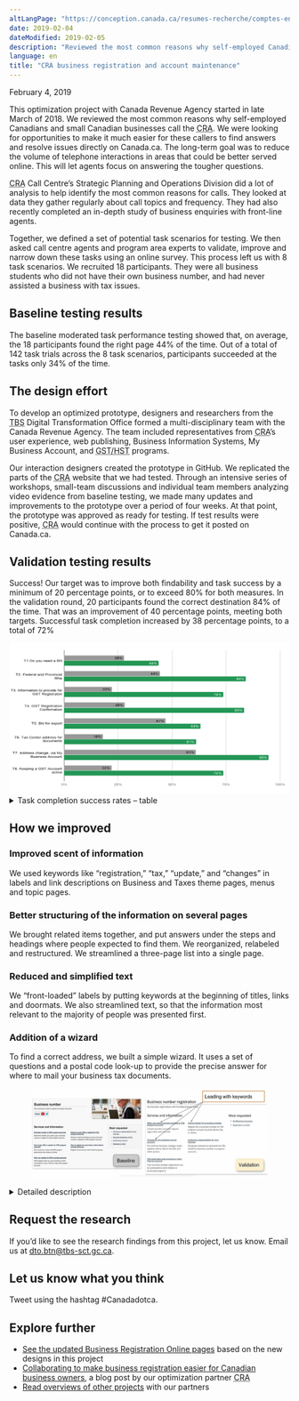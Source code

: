 ```yaml
---
altLangPage: "https://conception.canada.ca/resumes-recherche/comptes-entreprises-resume-recherche.html"
date: 2019-02-04
dateModified: 2019-02-05
description: "Reviewed the most common reasons why self-employed Canadians and small Canadian businesses call the Canada Revenue Agency."
language: en
title: "CRA business registration and account maintenance"
---
```

<p class="post-meta">February 4, 2019</p>
<p>This optimization project with Canada Revenue Agency started in late March of 2018. We reviewed the most common reasons why self-employed Canadians and small Canadian businesses call the <abbr title="Canada Revenue Agency">CRA</abbr>. We were looking for opportunities to make it much easier for these callers to find answers and resolve issues directly on Canada.ca. The long-term goal was to reduce the volume of telephone interactions in areas that could be better served online. This will let agents focus on answering the tougher questions.</p>
<p><abbr title="Canada Revenue Agency">CRA</abbr> Call Centre’s Strategic Planning and Operations Division did a lot of analysis to help identify the most common reasons for calls. They looked at data they gather regularly about call topics and frequency. They had also recently completed an in-depth study of business enquiries with front-line agents.</p>
<p>Together, we defined a set of potential task scenarios for testing. We then asked call centre agents and program area experts to validate, improve and narrow down these tasks using an online survey. This process left us with 8 task scenarios. We recruited 18 participants. They were all business students who did not have their own business number, and had never assisted a business with tax issues.</p>
<h2>Baseline testing results</h2>
<p>The baseline moderated task performance testing showed that, on average, the 18 participants found the right page 44% of the time. Out of a total of 142 task trials across the 8 task scenarios, participants succeeded at the tasks only 34% of the time.</p>
<h2>The design effort</h2>
<p>To develop an optimized prototype, designers and researchers from the <abbr title="Treasury Board of Canada Secretariat">TBS</abbr> Digital Transformation Office formed a multi-disciplinary team with the Canada Revenue Agency. The team included representatives from <abbr title="Canada Revenue Agency">CRA</abbr>’s user experience, web publishing, Business Information Systems, My Business Account, and <abbr title="Goods and Services Tax/Harmonized Sales Tax">GST/HST</abbr> programs.</p>
<p>Our interaction designers created the prototype in GitHub. We replicated the parts of the <abbr title="Canada Revenue Agency">CRA</abbr> website that we had tested. Through an intensive series of workshops, small-team discussions and individual team members analyzing video evidence from baseline testing, we made many updates and improvements to the prototype over a period of four weeks. At that point, the prototype was approved as ready for testing. If test results were positive, <abbr title="Canada Revenue Agency">CRA</abbr> would continue with the process to get it posted on Canada.ca.</p>
<h2>Validation testing results</h2>
<p>Success! Our target was to improve both findability and task success by a minimum of 20 percentage points, or to exceed 80% for both measures. In the validation round, 20 participants found the correct destination 84% of the time. That was an improvement of 40 percentage points, meeting both targets. Successful task completion increased by 38 percentage points, to a total of 72%</p>
<img class="img-responsive hidden-sm hidden-xs" alt="See table that follows for data." src="/research-summaries/images/business-account-task-success-chart.jpg"/>
<div class="row col-md-8">
  <details>
    <summary>Task completion success rates – table</summary>
    <p>Baseline measurement at start of project, validation on prototype redesigned by project team.</p>
    <div class="table-bravo">
      <table class="table table-bordered">
        <thead>
          <tr>
            <th scope="col">Task</th>
            <th scope="col">Baseline</th>
            <th scope="col">Validation</th>
          </tr>
        </thead>
        <tbody>
          <tr>
            <td>1. Do you need a <abbr title="Business Number">BN</abbr></td>
            <td>28%</td>
            <td>44%</td>
          </tr>
          <tr>
            <td>2. Federal and Provincial <abbr title="Business Number">BN</abbr>s</td>
            <td>44%</td>
            <td>84%</td>
          </tr>
          <tr>
            <td>3. Information to provide for <abbr title="Goods and Services Tax">GST</abbr> registration</td>
            <td>22%</td>
            <td>74%</td>
          </tr>
          <tr>
            <td>4. <abbr title="Goods and Services Tax">GST</abbr> Registration</td>
            <td>28%</td>
            <td>83%</td>
          </tr>
          <tr>
            <td>5. <abbr title="Business Number">BN</abbr> for export</td>
            <td>47%</td>
            <td>63%</td>
          </tr>
          <tr>
            <td>6. Tax Center address for documents </td>
            <td>18%</td>
            <td>61%</td>
          </tr>
          <tr>
            <td>7. Address change, via My Business Account </td>
            <td>61%</td>
            <td>95%</td>
          </tr>
          <tr>
            <td>8. Keeping a <abbr title="Goods and Services Tax">GST</abbr> account active </td>
            <td>22%</td>
            <td>74%</td>
          </tr>
        </tbody>
      </table>
    </div>
  </details>
</div>
<h2>How we improved</h2>
<h3>Improved scent of information</h3>
<p>We used keywords like “registration,” “tax,” “update,” and “changes” in labels and link descriptions on Business and Taxes theme pages, menus and topic pages.</p>
<h3>Better structuring of the information on several pages</h3>
<p>We brought related items together, and put answers under the steps and headings where people expected to find them. We reorganized, relabeled and restructured. We streamlined a three-page list into a single page.</p>
<h3>Reduced and simplified text</h3>
<p>We “front-loaded” labels by putting keywords at the beginning of titles, links and doormats. We also streamlined text, so that the information most relevant to the majority of people was presented first.</p>
<h3>Addition of a wizard</h3>
<p>To find a correct address, we built a simple wizard. It uses a set of questions and a postal code look-up to provide the precise answer for where to mail your business tax documents.</p>
<figure> <img class="img-responsive" alt="Before and after images of “Business number” pages for CRA business number registration." src="/research-summaries/images/before-after-BN.jpg" /> </figure>
<div class="col-md-8 row">
  <details>
    <summary>Detailed description</summary>
    <p>Two web pages are shown side by side. The page on the left is labelled “Baseline” and shows the “Business number” webpage which was missing the content that people expected to be on this page.</p>
    <p>The page on the right is labelled “Validation” and shows the “Business number registration” page with the new topics. Arrows point to the new doormat links with the annotation “Leading with keywords.”</p>
  </details>
</div>
<h2>Request the research</h2>
<p>If you’d like to see the research findings from this project, let us know. Email us at <a href="mailto:dto.btn@tbs-sct.gc.ca">dto.btn@tbs-sct.gc.ca</a>.</p>
<h2>Let us know what you think</h2>
<p>Tweet using the hashtag #Canadadotca.</p>
<h2>Explore further </h2>
<ul>
  <li><a href="https://www.canada.ca/en/revenue-agency/services/tax/businesses/topics/registering-your-business/business-registration-online-overview.html">See the updated Business Registration Online pages</a> based on the new designs in this project</li>
  <li><a href="https://blog.canada.ca/2019/02/04/business-registration.html">Collaborating to make business registration easier for Canadian business owners</a>, a blog post by our optimization partner <abbr title="Canada Revenue Agency">CRA</abbr></li>
  <li><a href="https://blog.canada.ca/pages/project-overview.html">Read overviews of other projects</a> with our partners</li>
</ul>
